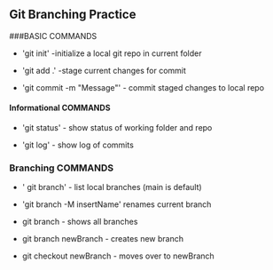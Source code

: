 ## Git Branching Practice

###BASIC COMMANDS
* 'git init' -initialize a local git repo in current folder

* 'git add .' -stage current changes for commit

* 'git commit -m "Message"'  - commit staged changes to local repo

#### Informational COMMANDS
* 'git status' - show status of working folder and repo

* 'git log' - show log of commits

### Branching COMMANDS
* ' git branch' - list local branches (main is default)

* 'git branch -M insertName' renames current branch

* git branch - shows all branches
* git branch newBranch - creates new branch
* git checkout newBranch - moves over to newBranch
